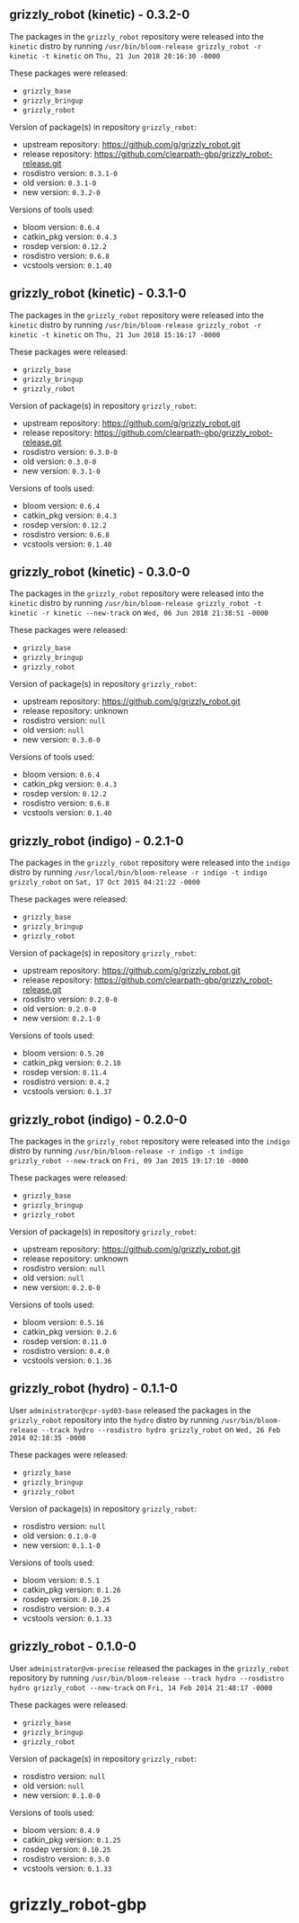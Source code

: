 ## grizzly_robot (kinetic) - 0.3.2-0

The packages in the `grizzly_robot` repository were released into the `kinetic` distro by running `/usr/bin/bloom-release grizzly_robot -r kinetic -t kinetic` on `Thu, 21 Jun 2018 20:16:30 -0000`

These packages were released:
- `grizzly_base`
- `grizzly_bringup`
- `grizzly_robot`

Version of package(s) in repository `grizzly_robot`:

- upstream repository: https://github.com/g/grizzly_robot.git
- release repository: https://github.com/clearpath-gbp/grizzly_robot-release.git
- rosdistro version: `0.3.1-0`
- old version: `0.3.1-0`
- new version: `0.3.2-0`

Versions of tools used:

- bloom version: `0.6.4`
- catkin_pkg version: `0.4.3`
- rosdep version: `0.12.2`
- rosdistro version: `0.6.8`
- vcstools version: `0.1.40`


## grizzly_robot (kinetic) - 0.3.1-0

The packages in the `grizzly_robot` repository were released into the `kinetic` distro by running `/usr/bin/bloom-release grizzly_robot -r kinetic -t kinetic` on `Thu, 21 Jun 2018 15:16:17 -0000`

These packages were released:
- `grizzly_base`
- `grizzly_bringup`
- `grizzly_robot`

Version of package(s) in repository `grizzly_robot`:

- upstream repository: https://github.com/g/grizzly_robot.git
- release repository: https://github.com/clearpath-gbp/grizzly_robot-release.git
- rosdistro version: `0.3.0-0`
- old version: `0.3.0-0`
- new version: `0.3.1-0`

Versions of tools used:

- bloom version: `0.6.4`
- catkin_pkg version: `0.4.3`
- rosdep version: `0.12.2`
- rosdistro version: `0.6.8`
- vcstools version: `0.1.40`


## grizzly_robot (kinetic) - 0.3.0-0

The packages in the `grizzly_robot` repository were released into the `kinetic` distro by running `/usr/bin/bloom-release grizzly_robot -t kinetic -r kinetic --new-track` on `Wed, 06 Jun 2018 21:38:51 -0000`

These packages were released:
- `grizzly_base`
- `grizzly_bringup`
- `grizzly_robot`

Version of package(s) in repository `grizzly_robot`:

- upstream repository: https://github.com/g/grizzly_robot.git
- release repository: unknown
- rosdistro version: `null`
- old version: `null`
- new version: `0.3.0-0`

Versions of tools used:

- bloom version: `0.6.4`
- catkin_pkg version: `0.4.3`
- rosdep version: `0.12.2`
- rosdistro version: `0.6.8`
- vcstools version: `0.1.40`


## grizzly_robot (indigo) - 0.2.1-0

The packages in the `grizzly_robot` repository were released into the `indigo` distro by running `/usr/local/bin/bloom-release -r indigo -t indigo grizzly_robot` on `Sat, 17 Oct 2015 04:21:22 -0000`

These packages were released:
- `grizzly_base`
- `grizzly_bringup`
- `grizzly_robot`

Version of package(s) in repository `grizzly_robot`:
- upstream repository: https://github.com/g/grizzly_robot.git
- release repository: https://github.com/clearpath-gbp/grizzly_robot-release.git
- rosdistro version: `0.2.0-0`
- old version: `0.2.0-0`
- new version: `0.2.1-0`

Versions of tools used:
- bloom version: `0.5.20`
- catkin_pkg version: `0.2.10`
- rosdep version: `0.11.4`
- rosdistro version: `0.4.2`
- vcstools version: `0.1.37`


## grizzly_robot (indigo) - 0.2.0-0

The packages in the `grizzly_robot` repository were released into the `indigo` distro by running `/usr/bin/bloom-release -r indigo -t indigo grizzly_robot --new-track` on `Fri, 09 Jan 2015 19:17:10 -0000`

These packages were released:
- `grizzly_base`
- `grizzly_bringup`
- `grizzly_robot`

Version of package(s) in repository `grizzly_robot`:
- upstream repository: https://github.com/g/grizzly_robot.git
- release repository: unknown
- rosdistro version: `null`
- old version: `null`
- new version: `0.2.0-0`

Versions of tools used:
- bloom version: `0.5.16`
- catkin_pkg version: `0.2.6`
- rosdep version: `0.11.0`
- rosdistro version: `0.4.0`
- vcstools version: `0.1.36`


## grizzly_robot (hydro) - 0.1.1-0

User `administrator@cpr-syd03-base` released the packages in the `grizzly_robot` repository into the `hydro` distro by running `/usr/bin/bloom-release --track hydro --rosdistro hydro grizzly_robot` on `Wed, 26 Feb 2014 02:18:35 -0000`

These packages were released:
- `grizzly_base`
- `grizzly_bringup`
- `grizzly_robot`

Version of package(s) in repository `grizzly_robot`:
- rosdistro version: `null`
- old version: `0.1.0-0`
- new version: `0.1.1-0`

Versions of tools used:
- bloom version: `0.5.1`
- catkin_pkg version: `0.1.26`
- rosdep version: `0.10.25`
- rosdistro version: `0.3.4`
- vcstools version: `0.1.33`


## grizzly_robot - 0.1.0-0

User `administrator@vm-precise` released the packages in the `grizzly_robot` repository by running `/usr/bin/bloom-release --track hydro --rosdistro hydro grizzly_robot --new-track` on `Fri, 14 Feb 2014 21:48:17 -0000`

These packages were released:
- `grizzly_base`
- `grizzly_bringup`
- `grizzly_robot`

Version of package(s) in repository `grizzly_robot`:
- rosdistro version: `null`
- old version: `null`
- new version: `0.1.0-0`

Versions of tools used:
- bloom version: `0.4.9`
- catkin_pkg version: `0.1.25`
- rosdep version: `0.10.25`
- rosdistro version: `0.3.0`
- vcstools version: `0.1.33`


grizzly_robot-gbp
=================
